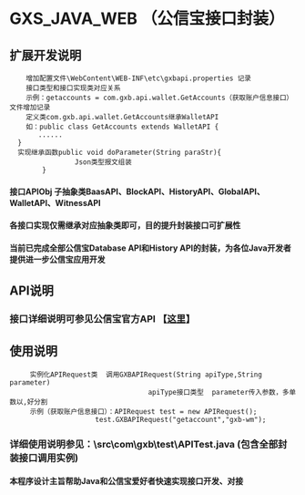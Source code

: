 # GXS_JAVA_WEB （公信宝接口封装）
## 扩展开发说明
        增加配置文件\WebContent\WEB-INF\etc\gxbapi.properties 记录
        接口类型和接口实现类对应关系    
        示例：getaccounts = com.gxb.api.wallet.GetAccounts（获取账户信息接口）文件增加记录
        定义类com.gxb.api.wallet.GetAccounts继承WalletAPI
        如：public class GetAccounts extends WalletAPI {
           ......
      }
      实现继承函数public void doParameter(String paraStr){
      				Json类型报文组装
            }
#### 接口APIObj  子抽象类BaasAPI、BlockAPI、HistoryAPI、GlobalAPI、WalletAPI、WitnessAPI
#### 各接口实现仅需继承对应抽象类即可，目的提升封装接口可扩展性
#### 当前已完成全部公信宝Database API和History API的封装，为各位Java开发者提供进一步公信宝应用开发

## API说明
### 接口详细说明可参见公信宝官方API 【<a href="https://github.com/gxchain/Technical-Documents/blob/master/api/witness-api.md">这里</a>】
	
## 使用说明
         实例化APIRequest类  调用GXBAPIRequest(String apiType,String parameter)
                                      apiType接口类型  parameter传入参数，多单数以,好分割
         示例（获取账户信息接口）：APIRequest test = new APIRequest();
                         test.GXBAPIRequest("getaccount","gxb-wm");
                         
### 详细使用说明参见：\src\com\gxb\test\APITest.java (包含全部封装接口调用实例)
         
         
#### 本程序设计主旨帮助Java和公信宝爱好者快速实现接口开发、对接 

